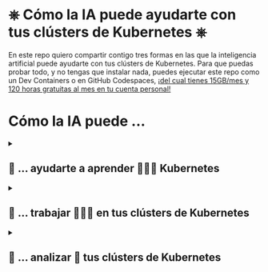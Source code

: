 # ⎈ Cómo la IA puede ayudarte con tus clústers de Kubernetes ⎈

En este repo quiero compartir contigo tres formas en las que la inteligencia artificial puede ayudarte con tus clústers de Kubernetes. Para que puedas probar todo, y no tengas que instalar nada, puedes ejecutar este repo como un Dev Containers o en GitHub Codespaces, [¡del cual tienes 15GB/mes y 120 horas gratuitas al mes en tu cuenta personal!](https://docs.github.com/en/billing/managing-billing-for-github-codespaces/about-billing-for-github-codespaces#monthly-included-storage-and-core-hours-for-personal-accounts)

# Cómo la IA puede ...


<details>
<summary> <h2>🎁 ... ayudarte a aprender 👩🏼‍🏫 Kubernetes</h2></summary>

## GitHub Copilot 

<img src="images/GitHub Copilot logo.png" width="30%" />

Con GitHub Copilot puedes aprender Kubernetes de forma más rápida y sencilla. Puedes utilizar el chat o simplemente escribir código y GitHub Copilot te ayudará a completarlo.

> Puedes probar GitHub Copilot de forma gratuita en [GitHub Copilot Individual Free Trial](https://github.com/github-copilot/signup).

Una vez que tengas la cuenta, puedes usar cualquiera de estos IDEs para probar GitHub Copilot:

En Visual Studio Code solo tienes que instalar la extensión de GitHub Copilot: [GitHub Copilot](https://marketplace.visualstudio.com/items?itemName=GitHub.copilot) y ver este vídeo 😊


</details>

<details>
<summary> <h2>🎁 ... trabajar 👷🏼‍♀️ en tus clústers de Kubernetes</h2></summary>

## kubectl ai

kubectl ai es un plugin de kubectl que te ayuda a trabajar con tus clústers de Kubernetes. Puedes instalarlo con:

```bash
brew tap sozercan/kubectl-ai https://github.com/sozercan/kubectl-ai
brew install kubectl-ai
```

Si quieres probarlo con Azure Open AI puedes seguir estos pasos:

### Azure Open AI

```bash
# Variables
RESOURCE_GROUP="ai-loves-k8s"
LOCATION="canadaeast"
AZ_OPEN_AI="aifork8s"

# Login to Azure
az login

# Create Azure Open AI resource
az group create --name $RESOURCE_GROUP --location $LOCATION

# Create Azure Open AI resource
az cognitiveservices account create \
--kind OpenAI\
 --name $AZ_OPEN_AI \
 --custom-domain $AZ_OPEN_AI \
 --sku S0 \
 --resource-group $RESOURCE_GROUP \
 --location $LOCATION

# Create Chat GPT-4 deployment
az cognitiveservices account deployment create \
--name $AZ_OPEN_AI \
--resource-group  $RESOURCE_GROUP \
--deployment-name gpt-4 \
--model-name gpt-4 \
--model-version "0613"  \
--model-format OpenAI \
--sku-capacity "1" \
--sku-name "Standard"
```

Y exportar a las siguientes variables de entorno la información de tu modelo de GPT4:

```bash
export OPENAI_API_KEY=$(az cognitiveservices account keys list --name $AZ_OPEN_AI --resource-group $RESOURCE_GROUP --query key1 -o tsv)
export OPENAI_DEPLOYMENT_NAME=gpt-4
export OPENAI_ENDPOINT=$(az cognitiveservices account show --name $AZ_OPEN_AI --resource-group $RESOURCE_GROUP --query 'properties.endpoint' -o tsv)
```
## kopylot

Se trata de otra herramienta que te ayuda a trabajar con tus clústers de Kubernetes. Puedes instalarlo con:

```bash
pip install kopylot
```

Pero si abres este repo como un Dev container no tienes que instalar nada 😉 Lo que sí que necesitas es exportar la siguiente variables de entorno con tu API key de OpenAI:

```bash
export KOPYLOT_AUTH_TOKEN=<YOUR_OPENAI_API_KEY>
```

Ejemplos de peticiones:

1. *Crea un despliegue con nginx que tenga 5 réplicas y que pueda acceder a él a través del puerto 8080. Este despliegue debe estar dentro del namespace kopylot-demo, el cual también debe ser creado*
2. *Recupera los pods del nginx alojados en el namespace llamado kopylot-demo*

</details>


<details>
<summary> <h2>🎁 ... analizar 🧐 tus clústers de Kubernetes</h2></summary>

## k8sgpt

<img src="images/k8sgpt-logo.png" width="20%" />

k8sgpt es un modelo de lenguaje de inteligencia artificial que te ayuda a analizar tus clústers de Kubernetes. Puedes instalarlo con:

```bash
brew tap k8sgpt-ai/k8sgpt
brew install k8sgpt
```

Pero si abres este repo en un Dev Container o en GitHub Codespaces ya lo tienes instalado 😉

Lo único que te queda por hacer es registrar tus credenciales en k8sgpt:

```bash
k8sgpt auth add --backend azureopenai \
--baseurl $OPENAI_ENDPOINT \
--engine $OPENAI_DEPLOYMENT_NAME \
--password $OPENAI_API_KEY \
--model gpt-4
```

</details>